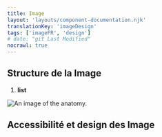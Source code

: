 ```yaml
---
title: Image
layout: 'layouts/component-documentation.njk'
translationKey: 'imageDesign'
tags: ['imageFR', 'design']
# date: "git Last Modified"
nocrawl: true
---
```


## Structure de la Image

<ol class="anatomy-list">
  <li><strong>list</strong></li>
</ol>

<img class="b-sm b-default p-400" src="/images/{local}/components/anatomy/gcds-image-anatomy.svg" alt="An image of the anatomy." />

## Accessibilité et design des Image

